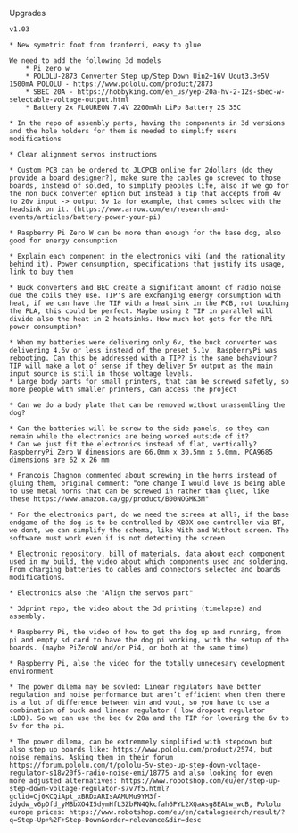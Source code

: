 Upgrades

	v1.03

	* New symetric foot from franferri, easy to glue

	We need to add the following 3d models
		* Pi zero w
		* POLOLU-2873 Converter Step up/Step Down Uin2÷16V Uout3.3÷5V 1500mA POLOLU - https://www.pololu.com/product/2873
		* SBEC 20A - https://hobbyking.com/en_us/yep-20a-hv-2-12s-sbec-w-selectable-voltage-output.html
		* Battery 2x FLOUREON 7.4V 2200mAh LiPo Battery 2S 35C

	* In the repo of assembly parts, having the components in 3d versions and the hole holders for them is needed to simplify users modifications
	
	* Clear alignment servos instructions

	* Custom PCB can be ordered to JLCPCB online for 2dollars (do they provide a board designer?), make sure the cables go screwed to those boards, instead of solded, to simplify peoples life, also if we go for the non buck converter option but instead a tip that accepts from 4v to 20v input -> output 5v 1a for example, that comes solded with the headsink on it. (https://www.arrow.com/en/research-and-events/articles/battery-power-your-pi)

	* Raspberry Pi Zero W can be more than enough for the base dog, also good for energy consumption

	* Explain each component in the electronics wiki (and the rationality behind it). Power consumption, specifications that justify its usage, link to buy them

	* Buck converters and BEC create a significant amount of radio noise due the coils they use. TIP's are exchanging energy consumption with heat, if we can have the TIP with a heat sink in the PCB, not touching the PLA, this could be perfect. Maybe using 2 TIP in parallel will divide also the heat in 2 heatsinks. How much hot gets for the RPi power consumption?

	* When my batteries were delivering only 6v, the buck converter was delivering 4.6v or less instead of the preset 5.1v, RaspberryPi was rebooting. Can this be addressed with a TIP? is the same behaviour? TIP will make a lot of sense if they deliver 5v output as the main input source is still in those voltage levels.
	* Large body parts for small printers, that can be screwed safetly, so more people with smaller printers, can access the project
	
	* Can we do a body plate that can be removed without unassembling the dog?
	
	* Can the batteries will be screw to the side panels, so they can remain while the electronics are being worked outside of it?
	* Can we just fit the electronics instead of flat, vertically? RaspberryPi Zero W dimensions are 66.0mm x 30.5mm x 5.0mm, PCA9685 dimensions are 62 x 26 mm

	* Francois Chagnon commented about screwing in the horns instead of gluing them, original comment: "one change I would love is being able to use metal horns that can be screwed in rather than glued, like these https://www.amazon.ca/gp/product/B00NOGMK3M"
	
	* For the electronics part, do we need the screen at all?, if the base endgame of the dog is to be controlled by XBOX one controller via BT, we dont, we can simplify the schema, like With and Without screen. The software must work even if is not detecting the screen
	
	* Electronic repository, bill of materials, data about each component used in my build, the video about which components used and soldering. From charging batteries to cables and connectors selected and boards modifications.
	
	* Electronics also the "Align the servos part"
	
	* 3dprint repo, the video about the 3d printing (timelapse) and assembly.
	
	* Raspberry Pi, the video of how to get the dog up and running, from pi and empty sd card to have the dog pi working, with the setup of the boards. (maybe PiZeroW and/or Pi4, or both at the same time)
	
	* Raspberry Pi, also the video for the totally unnecesary development environment
	
	* The power dilema may be sovled: Linear regulators have better regulation and noise performance but aren’t efficient when then there is a lot of difference between vin and vout, so you have to use a combination of buck and linear regulator ( low dropout regulator :LDO). So we can use the bec 6v 20a and the TIP for lowering the 6v to 5v for the pi.
	
	* The power dilema, can be extremmely simplified with stepdown but also step up boards like: https://www.pololu.com/product/2574, but noise remains. Asking them in their forum https://forum.pololu.com/t/pololu-5v-step-up-step-down-voltage-regulator-s18v20f5-radio-noise-emi/18775 and also looking for even more adjusted alternatives: https://www.robotshop.com/eu/en/step-up-step-down-voltage-regulator-s7v7f5.html?gclid=Cj0KCQiApt_xBRDxARIsAAMUMu9YM3f-2dydw_v6pDfd_yMBbXO4I5dymHfL3ZbFN4Qkcfah6PYL2XQaAsg8EALw_wcB, Pololu europe prices: https://www.robotshop.com/eu/en/catalogsearch/result/?q=Step-Up+%2F+Step-Down&order=relevance&dir=desc


